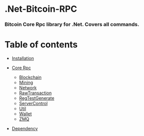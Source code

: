 # .Net-Bitcoin-RPC

### Bitcoin Core Rpc library for .Net. Covers all commands. 


Table of contents
=================

<!--ts-->
   * [Installation](#installation)
   * [Core Rpc](#usage)
      * [Blockchain](#stdin)
      * [Mining](#local-files)
      * [Network](#remote-files)
      * [RawTransaction](#multiple-files)
      * [RegTestGenerate](#combo)
      * [ServerControl](#auto-insert-and-update-toc)
      * [Util](#github-token)
      * [Wallet](#github-token)
      * [ZMQ](#github-token)
  
   * [Dependency](#dependency)
<!--te-->


